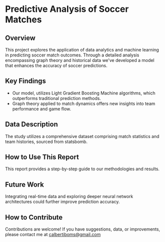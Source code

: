 # Predictive Analysis of Soccer Matches

## Overview
This project explores the application of data analytics and machine learning in predicting soccer match outcomes. 
Through a detailed analysis encompassing graph theory and historical data we've developed a model that enhances the accuracy of soccer predictions.

## Key Findings
- Our model, utilizes Light Gradient Boosting Machine algorithms, which outperforms traditional prediction methods.
- Graph theory applied to match dynamics offers new insights into team performance and game flow.

## Data Description
The study utilizes a comprehensive dataset comprising match statistics and team histories, sourced from statsbomb. 

## How to Use This Report
This report provides a step-by-step guide to our methodologies and results.

## Future Work
Integrating real-time data and exploring deeper neural network architectures could further improve prediction accuracy.

## How to Contribute
Contributions are welcome! If you have suggestions, data, or improvements, please contact me at calbertiboms@gmail.com

